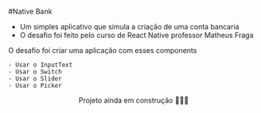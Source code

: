 #Native Bank
* Um simples aplicativo que simula a criação de uma conta bancaria
* O desafio foi feito pelo curso de React Native professor Matheus Fraga

O desafio foi criar uma aplicação com esses components

    - Usar o InputText
    - Usar o Switch
    - Usar o Slider
    - Usar o Picker

<div align="center">
    <p>Projeto ainda em construção 👨🏻‍💻 </p>
</div>